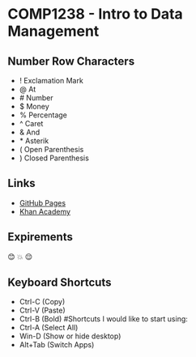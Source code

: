 # COMP1238 - Intro to Data Management
## Number Row Characters
* ! Exclamation Mark
* @ At
* \# Number
* $ Money
* % Percentage
* ^ Caret
* & And
* \* Asterik
* ( Open Parenthesis
* ) Closed Parenthesis
## Links
* [GitHub Pages](https://pages.github.com/)
* [Khan Academy](https://www.khanacademy.org/)
## Expirements
:blush: :boom: :relieved:
## Keyboard Shortcuts
- Ctrl-C (Copy)
- Ctrl-V (Paste)
- Ctrl-B (Bold)
#Shortcuts I would like to start using:
- Ctrl-A (Select All)
- Win-D (Show or hide desktop)
- Alt+Tab (Switch Apps)
